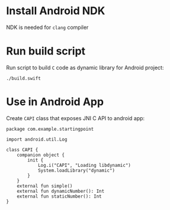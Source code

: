 # Install Android NDK

NDK is needed for `clang` compiler

# Run build script

Run script to build `C` code as dynamic library for Android project:
```
./build.swift
```

# Use in Android App

Create `CAPI` class that exposes JNI C API to android app:
```
package com.example.startingpoint

import android.util.Log

class CAPI {
    companion object {
        init {
            Log.i("CAPI", "Loading libdynamic")
            System.loadLibrary("dynamic")
        }
    }
    external fun simple()
    external fun dynamicNumber(): Int
    external fun staticNumber(): Int
}
```